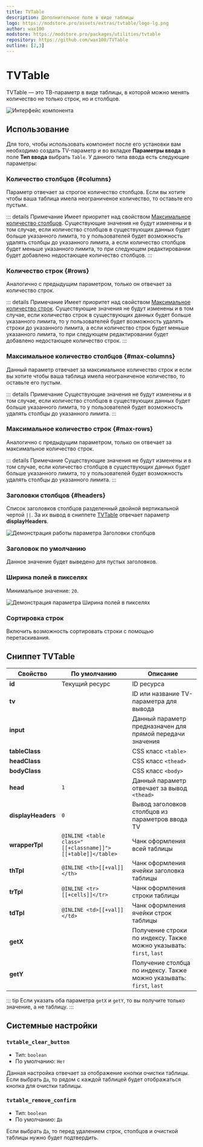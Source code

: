```yaml
---
title: TVTable
description: Дополнительное поле в виде таблицы
logo: https://modstore.pro/assets/extras/tvtable/logo-lg.png
author: wax100
modstore: https://modstore.pro/packages/utilities/tvtable
repository: https://github.com/wax100/TVTable
outline: [2,3]
---
```


# TVTable

TVTable — это ТВ-параметр в виде таблицы, в которой можно менять количество не только строк, но и столбцов.

![Интерфейс компонента](https://file.modx.pro/files/d/7/9/d79ba778f513994ae68c6cea75bc7528.png)

## Использование

Для того, чтобы использовать компонент после его установки вам необходимо создать TV-параметр и во вкладке **Параметры ввода** в поле **Тип ввода** выбрать `Table`. У данного типа ввода есть следующие параметры:

### Количество столбцов {#columns}

Параметр отвечает за строгое количество столбцов. Если вы хотите чтобы ваша таблица имела неограниченое количество, то оставьте его пустым.

::: details Примечание
Имеет приоритет над свойством [Максимальное количество столбцов](#max-columns). Существующие значения не будут изменены и в том случае, если количество столбцов в существующих данных будет больше указанного лимита, то у пользователей будет возможность удалять столбцы до указанного лимита, а если количество столбцов будет меньше указанного лимита, то при следующем редактировании будет добавлено недостающее количество столбцов.
:::

### Количество строк {#rows}

Аналогично с предыдущим параметром, только он отвечает за количество строк.

::: details Примечание
Имеет приоритет над свойством [Максимальное количество строк](#max-rows). Существующие значения не будут изменены и в том случае, если количество строк в существующих данных будет больше указанного лимита, то у пользователей будет возможность удалять строки до указанного лимита, а если количество строк будет меньше указанного лимита, то при следующем редактировании будет добавлено недостающее количество строк.
:::

### Максимальное количество столбцов {#max-columns}

Данный параметр отвечает за максимальное количество строк и если вы хотите чтобы ваша таблица имела неограниченое количество, то оставьте его пустым.

::: details Примечание
Существующие значения не будут изменены и в том случае, если количество столбцов в существующих данных будет больше указанного лимита, то у пользователей будет возможность удалять столбцы до указанного лимита.
:::

### Максимальное количество строк {#max-rows}

Аналогично с предыдущим параметром, только он отвечает за максимальное количество строк.

::: details Примечание
Существующие значения не будут изменены и в том случае, если количество столбцов в существующих данных будет больше указанного лимита, то у пользователей будет возможность удалять столбцы до указанного лимита.
:::

### Заголовки столбцов {#headers}

Список заголовков столбцов разделенный двойной вертикальной чертой `||`. За их вывод в сниппете [TVTable](#snippet-tvtable) отвечает параметр **displayHeaders**.

![Демонстрация работы параметра Заголовки столбцов](https://file.modx.pro/files/a/d/1/ad19a87942c0b6c96bb3d1db974ebdaf.gif)

### Заголовок по умолчанию <Badge type="info" text="Необъязательный" />

Данное значение будет выведено для пустых заголовков.

### Ширина полей в пикселях

Минимальное значение: `20`.

![Демонстрация параметра Ширина полей в пикселях](https://file.modx.pro/files/1/6/6/166e794e1d8b1df95aea15b9d1ce80e3.png)

### Сортировка строк

Включить возможность сортировать строки с помощью перетаскивания.

## Сниппет TVTable

| Свойство           | По умолчанию                                               | Описание                                                             |
|--------------------|------------------------------------------------------------|----------------------------------------------------------------------|
| **id**             | Текущий ресурс                                             | ID ресурса                                                           |
| **tv**             |                                                            | ID или название TV-параметра для вывода                              |
| **input**          |                                                            | Данный параметр предназначен для прямой передачи значения            |
| **tableClass**     |                                                            | CSS класс `<table>`                                                  |
| **headClass**      |                                                            | CSS класс `<thead>`                                                  |
| **bodyClass**      |                                                            | CSS класс `<body>`                                                   |
| **head**           | `1`                                                        | Данный параметр отвечает за вывод `<thead>`                          |
| **displayHeaders** | `0`                                                        | Вывод заголовков столбцов из параметров ввода TV                     |
| **wrapperTpl**     | `@INLINE <table class="[[+classname]]">[[+table]]</table>` | Чанк оформления всей таблицы                                         |
| **thTpl**          | `@INLINE <th>[[+val]]</th>`                                | Чанк оформления ячейки заголовка таблицы                             |
| **trTpl**          | `@INLINE <tr>[[+cells]]</tr>`                              | Чанк оформления строки таблицы                                       |
| **tdTpl**          | `@INLINE <td>[[+val]]</td>`                                | Чанк оформления ячейки строк таблицы                                 |
| **getX**           |                                                            | Получение строки по индексу. Также можно указывать: `first`, `last`  |
| **getY**           |                                                            | Получение столбца по индексу. Также можно указывать: `first`, `last` |

::: tip
Если указать оба параметра `getX` и `getY`, то вы получите только значение, а не таблицу.
:::

## Системные настройки

### `tvtable_clear_button`

- Тип: `boolean`
- По умолчанию: `Нет`

Данная настройка отвечает за отображение кнопки очистки таблицы. Если выбрать `Да`, то рядом с каждой таблицей будет отображаться кнопка для очистки таблицы.

### `tvtable_remove_confirm`

- Тип: `boolean`
- По умолчанию: `Да`

Если выбрать `Да`, то перед удалением строк, столбцов и очисткой таблицы нужно будет подтвердить.
